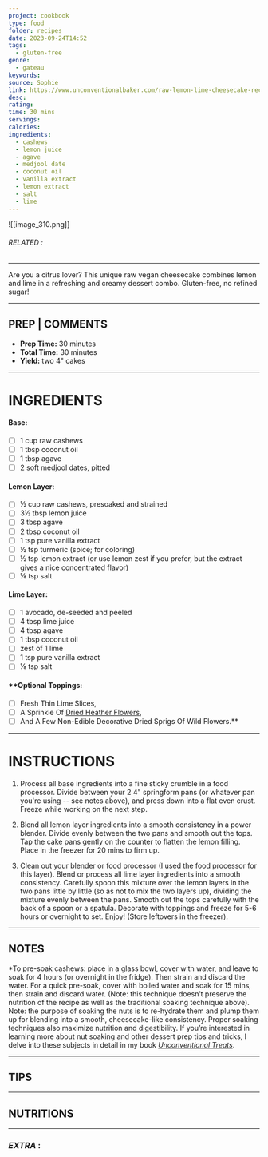 ```yaml
---
project: cookbook
type: food
folder: recipes
date: 2023-09-24T14:52
tags:
  - gluten-free
genre:
  - gateau
keywords: 
source: Sophie
link: https://www.unconventionalbaker.com/raw-lemon-lime-cheesecake-recipe/
desc: 
rating: 
time: 30 mins
servings: 
calories: 
ingredients:
  - cashews
  - lemon juice
  - agave
  - medjool date
  - coconut oil
  - vanilla extract
  - lemon extract
  - salt
  - lime
---
```


![[image_310.png]]
###### *RELATED* : 
---
Are you a citrus lover? This unique raw vegan cheesecake combines lemon and lime in a refreshing and creamy dessert combo. Gluten-free, no refined sugar!

---
## PREP | COMMENTS

- **Prep Time:** 30 minutes
- **Total Time:** 30 minutes
- **Yield:** two 4" cakes

---
# INGREDIENTS

#### Base:

- [ ] 1 cup raw cashews
- [ ] 1 tbsp coconut oil
- [ ] 1 tbsp agave
- [ ] 2 soft medjool dates, pitted
    
#### **Lemon Layer:**

- [ ] ½ cup raw cashews, presoaked and strained
- [ ] 3½ tbsp lemon juice
- [ ] 3 tbsp agave
- [ ] 2 tbsp coconut oil
- [ ] 1 tsp pure vanilla extract
- [ ] ½ tsp turmeric (spice; for coloring)
- [ ] ½ tsp lemon extract (or use lemon zest if you prefer, but the extract gives a nice concentrated flavor)
- [ ] ⅛ tsp salt

#### **Lime Layer:**

- [ ] 1 avocado, de-seeded and peeled
- [ ] 4 tbsp lime juice
- [ ] 4 tbsp agave
- [ ] 1 tbsp coconut oil
- [ ] zest of 1 lime
- [ ] 1 tsp pure vanilla extract
- [ ] ⅛ tsp salt
    
#### **Optional Toppings: 
- [ ] Fresh Thin Lime Slices, 
- [ ] A Sprinkle Of [Dried Heather Flowers](http://amzn.to/28W62Pi), 
- [ ] And A Few Non-Edible Decorative Dried Sprigs Of Wild Flowers.**

---
# INSTRUCTIONS

1. Process all base ingredients into a fine sticky crumble in a food processor. Divide between your 2 4" springform pans (or whatever pan you're using -- see notes above), and press down into a flat even crust. Freeze while working on the next step.
    
2. Blend all lemon layer ingredients into a smooth consistency in a power blender. Divide evenly between the two pans and smooth out the tops. Tap the cake pans gently on the counter to flatten the lemon filling. Place in the freezer for 20 mins to firm up.
    
3. Clean out your blender or food processor (I used the food processor for this layer). Blend or process all lime layer ingredients into a smooth consistency. Carefully spoon this mixture over the lemon layers in the two pans little by little (so as not to mix the two layers up), dividing the mixture evenly between the pans. Smooth out the tops carefully with the back of a spoon or a spatula. Decorate with toppings and freeze for 5-6 hours or overnight to set. Enjoy! (Store leftovers in the freezer).

---
## NOTES

*To pre-soak cashews: place in a glass bowl, cover with water, and leave to soak for 4 hours (or overnight in the fridge). Then strain and discard the water. For a quick pre-soak, cover with boiled water and soak for 15 mins, then strain and discard water. (Note: this technique doesn’t preserve the nutrition of the recipe as well as the traditional soaking technique above). Note: the purpose of soaking the nuts is to re-hydrate them and plump them up for blending into a smooth, cheesecake-like consistency. Proper soaking techniques also maximize nutrition and digestibility. If you’re interested in learning more about nut soaking and other dessert prep tips and tricks, I delve into these subjects in detail in my book _[Unconventional Treats](https://www.unconventionalbaker.com/unconventional-treats-book-videos-options-hp/)_.

---
## TIPS



---
## NUTRITIONS



---
### *EXTRA* :



